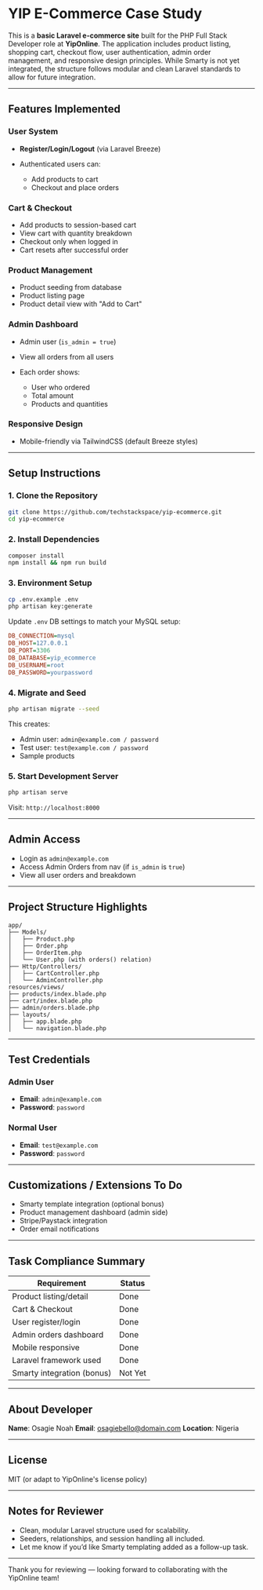# YIP E-Commerce Case Study

This is a **basic Laravel e-commerce site** built for the PHP Full Stack Developer role at **YipOnline**. The application includes product listing, shopping cart, checkout flow, user authentication, admin order management, and responsive design principles. While Smarty is not yet integrated, the structure follows modular and clean Laravel standards to allow for future integration.

---

## Features Implemented

### User System

* **Register/Login/Logout** (via Laravel Breeze)
* Authenticated users can:

  * Add products to cart
  * Checkout and place orders

### Cart & Checkout

* Add products to session-based cart
* View cart with quantity breakdown
* Checkout only when logged in
* Cart resets after successful order

### Product Management

* Product seeding from database
* Product listing page
* Product detail view with "Add to Cart"

### Admin Dashboard

* Admin user (`is_admin = true`)
* View all orders from all users
* Each order shows:

  * User who ordered
  * Total amount
  * Products and quantities

### Responsive Design

* Mobile-friendly via TailwindCSS (default Breeze styles)

---

## Setup Instructions

### 1. Clone the Repository

```bash
git clone https://github.com/techstackspace/yip-ecommerce.git
cd yip-ecommerce
```

### 2. Install Dependencies

```bash
composer install
npm install && npm run build
```

### 3. Environment Setup

```bash
cp .env.example .env
php artisan key:generate
```

Update `.env` DB settings to match your MySQL setup:

```ini
DB_CONNECTION=mysql
DB_HOST=127.0.0.1
DB_PORT=3306
DB_DATABASE=yip_ecommerce
DB_USERNAME=root
DB_PASSWORD=yourpassword
```

### 4. Migrate and Seed

```bash
php artisan migrate --seed
```

This creates:

* Admin user: `admin@example.com / password`
* Test user: `test@example.com / password`
* Sample products

### 5. Start Development Server

```bash
php artisan serve
```

Visit: `http://localhost:8000`

---

## Admin Access

* Login as `admin@example.com`
* Access Admin Orders from nav (if `is_admin` is `true`)
* View all user orders and breakdown

---

## Project Structure Highlights

```
app/
├── Models/
│   ├── Product.php
│   ├── Order.php
│   ├── OrderItem.php
│   └── User.php (with orders() relation)
├── Http/Controllers/
│   ├── CartController.php
│   └── AdminController.php
resources/views/
├── products/index.blade.php
├── cart/index.blade.php
├── admin/orders.blade.php
├── layouts/
│   ├── app.blade.php
│   └── navigation.blade.php
```

---

## Test Credentials

### Admin User

* **Email**: `admin@example.com`
* **Password**: `password`

### Normal User

* **Email**: `test@example.com`
* **Password**: `password`

---

## Customizations / Extensions To Do

* Smarty template integration (optional bonus)
* Product management dashboard (admin side)
* Stripe/Paystack integration
* Order email notifications

---

## Task Compliance Summary

| Requirement                | Status    |
| -------------------------- | --------- |
| Product listing/detail     | Done    |
| Cart & Checkout            | Done    |
| User register/login        | Done    |
| Admin orders dashboard     | Done    |
| Mobile responsive          | Done    |
| Laravel framework used     | Done    |
| Smarty integration (bonus) | Not Yet |

---

## About Developer

**Name**: Osagie Noah
**Email**: [osagiebello@domain.com](mailto:osagienoah555@gmail.com)
**Location**: Nigeria

---

## License

MIT (or adapt to YipOnline's license policy)

---

## Notes for Reviewer

* Clean, modular Laravel structure used for scalability.
* Seeders, relationships, and session handling all included.
* Let me know if you’d like Smarty templating added as a follow-up task.

---

Thank you for reviewing — looking forward to collaborating with the YipOnline team!
